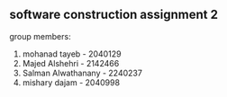 ## **software construction assignment 2**
group members:
1. mohanad tayeb - 2040129
2. Majed Alshehri - 2142466
3. Salman Alwathanany - 2240237
4. mishary dajam - 2040998
